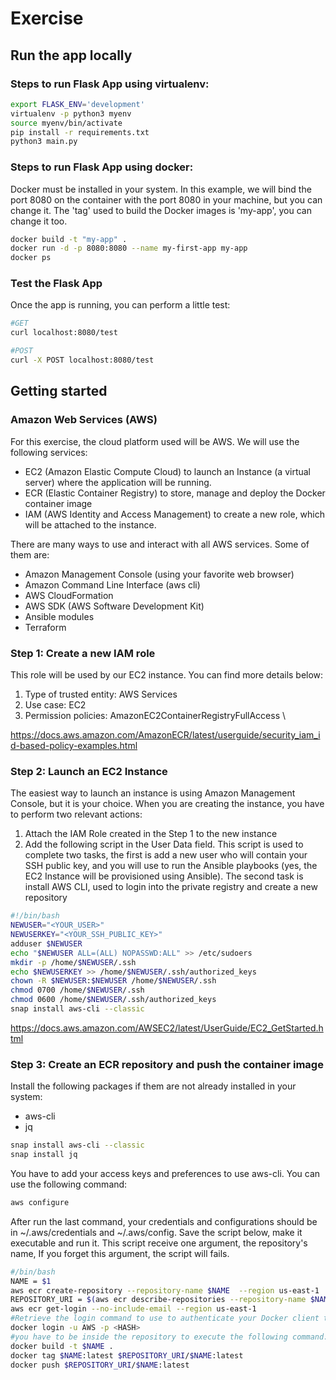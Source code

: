 # Exercise

## Run the app locally
### Steps to run Flask App using virtualenv:

```bash
export FLASK_ENV='development'
virtualenv -p python3 myenv
source myenv/bin/activate
pip install -r requirements.txt
python3 main.py
```

### Steps to run Flask App using docker:
Docker must be installed in your system. In this example, we will bind the port 8080 on the container with the port 8080 in your machine, but you can change it.
The 'tag' used to build the Docker images is 'my-app', you can change it too.
```bash
docker build -t "my-app" .
docker run -d -p 8080:8080 --name my-first-app my-app
docker ps
```

### Test the Flask App
Once the app is running, you can perform a little test:

 ```bash
#GET
curl localhost:8080/test

#POST
curl -X POST localhost:8080/test
```

## Getting started

### Amazon Web Services (AWS)
For this exercise, the cloud platform used will be AWS. We will use the following services:
* EC2 (Amazon Elastic Compute Cloud) to launch an Instance (a virtual server) where the application will be running.
* ECR (Elastic Container Registry) to store, manage and deploy the Docker container image
* IAM (AWS Identity and Access Management) to create a new role, which will be attached to the instance.

There are many ways to use and interact with all AWS services. Some of them are:
* Amazon Management Console (using your favorite web browser)
* Amazon Command Line Interface (aws cli)
* AWS CloudFormation
* AWS SDK (AWS Software Development Kit)
* Ansible modules
* Terraform

### Step 1: Create a new IAM role
This role will be used by our EC2 instance. You can find more details below:
1. Type of trusted entity: AWS Services
2. Use case: EC2
3. Permission policies: AmazonEC2ContainerRegistryFullAccess \

https://docs.aws.amazon.com/AmazonECR/latest/userguide/security_iam_id-based-policy-examples.html

### Step 2: Launch an EC2 Instance
The easiest way to launch an instance is using Amazon Management Console, but it is your choice. When you are creating the instance, you have to perform two relevant actions:
1. Attach the IAM Role created in the Step 1 to the new instance
2. Add the following script in the User Data field. This script is used to complete two tasks, the first is add a new user who will contain your SSH public key, and you will use to run the Ansible playbooks (yes, the EC2 Instance will be provisioned using Ansible). The second task is install AWS CLI, used to login into the private registry and create a new repository
```bash
#!/bin/bash
NEWUSER="<YOUR_USER>"
NEWUSERKEY="<YOUR_SSH_PUBLIC_KEY>"
adduser $NEWUSER
echo "$NEWUSER ALL=(ALL) NOPASSWD:ALL" >> /etc/sudoers
mkdir -p /home/$NEWUSER/.ssh
echo $NEWUSERKEY >> /home/$NEWUSER/.ssh/authorized_keys
chown -R $NEWUSER:$NEWUSER /home/$NEWUSER/.ssh
chmod 0700 /home/$NEWUSER/.ssh
chmod 0600 /home/$NEWUSER/.ssh/authorized_keys
snap install aws-cli --classic
```
https://docs.aws.amazon.com/AWSEC2/latest/UserGuide/EC2_GetStarted.html

### Step 3: Create an ECR repository and push the container image
Install the following packages if them are not already installed in your system:
* aws-cli
* jq
```bash
snap install aws-cli --classic
snap install jq
```
You have to add your access keys and preferences to use aws-cli. You can use the following command:
```bash
aws configure
```
After run the last command, your credentials and configurations should be in ~/.aws/credentials and ~/.aws/config.
Save the script below, make it executable and run it. This script receive one argument, the repository's name, If you forget this argument, the script will fails.
```bash
#/bin/bash
NAME = $1
aws ecr create-repository --repository-name $NAME  --region us-east-1
REPOSITORY_URI = $(aws ecr describe-repositories --repository-name $NAME --region us-east-1| jq .repositories[].repositoryUri)
aws ecr get-login --no-include-email --region us-east-1
#Retrieve the login command to use to authenticate your Docker client to your registry.
docker login -u AWS -p <HASH>
#you have to be inside the repository to execute the following command:
docker build -t $NAME .
docker tag $NAME:latest $REPOSITORY_URI/$NAME:latest
docker push $REPOSITORY_URI/$NAME:latest
```
